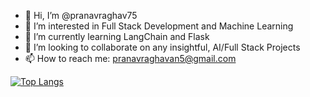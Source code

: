 - 👋 Hi, I’m @pranavraghav75
- 👀 I’m interested in Full Stack Development and Machine Learning
- 🌱 I’m currently learning LangChain and Flask
- 💞️ I’m looking to collaborate on any insightful, AI/Full Stack Projects
- 📫 How to reach me: pranavraghavan5@gmail.com

[![Top Langs](https://github-readme-stats.vercel.app/api/top-langs/?username=pranavraghav75&bg_color=00000000)](https://github.com/pranavraghav75/github-readme-stats)

<!---
pranavraghav75/pranavraghav75 is a ✨ special ✨ repository because its `README.md` (this file) appears on your GitHub profile.
You can click the Preview link to take a look at your changes.
--->
